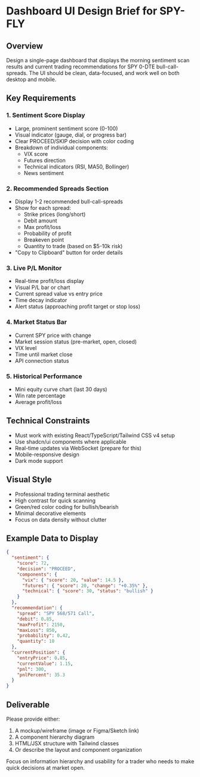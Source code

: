 # Dashboard UI Design Brief for SPY-FLY

## Overview
Design a single-page dashboard that displays the morning sentiment scan results and current trading recommendations for SPY 0-DTE bull-call-spreads. The UI should be clean, data-focused, and work well on both desktop and mobile.

## Key Requirements

### 1. **Sentiment Score Display**
- Large, prominent sentiment score (0-100)
- Visual indicator (gauge, dial, or progress bar)
- Clear PROCEED/SKIP decision with color coding
- Breakdown of individual components:
  - VIX score
  - Futures direction
  - Technical indicators (RSI, MA50, Bollinger)
  - News sentiment

### 2. **Recommended Spreads Section**
- Display 1-2 recommended bull-call-spreads
- Show for each spread:
  - Strike prices (long/short)
  - Debit amount
  - Max profit/loss
  - Probability of profit
  - Breakeven point
  - Quantity to trade (based on $5-10k risk)
- "Copy to Clipboard" button for order details

### 3. **Live P/L Monitor**
- Real-time profit/loss display
- Visual P/L bar or chart
- Current spread value vs entry price
- Time decay indicator
- Alert status (approaching profit target or stop loss)

### 4. **Market Status Bar**
- Current SPY price with change
- Market session status (pre-market, open, closed)
- VIX level
- Time until market close
- API connection status

### 5. **Historical Performance**
- Mini equity curve chart (last 30 days)
- Win rate percentage
- Average profit/loss

## Technical Constraints
- Must work with existing React/TypeScript/Tailwind CSS v4 setup
- Use shadcn/ui components where applicable
- Real-time updates via WebSocket (prepare for this)
- Mobile-responsive design
- Dark mode support

## Visual Style
- Professional trading terminal aesthetic
- High contrast for quick scanning
- Green/red color coding for bullish/bearish
- Minimal decorative elements
- Focus on data density without clutter

## Example Data to Display
```json
{
  "sentiment": {
    "score": 72,
    "decision": "PROCEED",
    "components": {
      "vix": { "score": 20, "value": 14.5 },
      "futures": { "score": 20, "change": "+0.35%" },
      "technical": { "score": 30, "status": "bullish" }
    }
  },
  "recommendation": {
    "spread": "SPY 568/571 Call",
    "debit": 0.85,
    "maxProfit": 2150,
    "maxLoss": 850,
    "probability": 0.42,
    "quantity": 10
  },
  "currentPosition": {
    "entryPrice": 0.85,
    "currentValue": 1.15,
    "pnl": 300,
    "pnlPercent": 35.3
  }
}
```

## Deliverable
Please provide either:
1. A mockup/wireframe (image or Figma/Sketch link)
2. A component hierarchy diagram
3. HTML/JSX structure with Tailwind classes
4. Or describe the layout and component organization

Focus on information hierarchy and usability for a trader who needs to make quick decisions at market open.